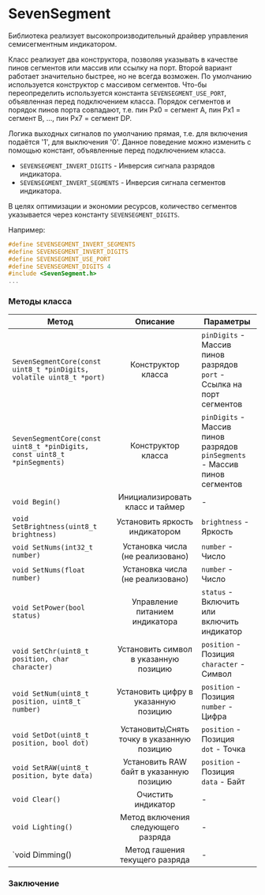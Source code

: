 # SevenSegment
Библиотека реализует высокопроизводительный драйвер управления семисегментным индикатором.

Класс реализует два конструктора, позволяя указывать в качестве пинов сегментов или массив или ссылку на порт. Второй вариант работает значительно быстрее, но не всегда возможен.
По умолчанию используется конструктор с массивом сегментов. Что-бы переопределить используется константа `SEVENSEGMENT_USE_PORT`, объявленная перед подключением класса.
Порядок сегментов и порядок пинов порта совпадают, т.е. пин Px0 = сегмент А, пин Px1 = сегмент B, ..., пин Px7 = сегмент DP.

Логика выходных сигналов по умолчанию прямая, т.е. для включения подаётся '1', для выключения '0'. Данное поведение можно изменить с помощью констант, объявленные перед подключением класса.
* `SEVENSEGMENT_INVERT_DIGITS` - Инверсия сигнала разрядов индикатора.
* `SEVENSEGMENT_INVERT_SEGMENTS` - Инверсия сигнала сегментов индикатора.

В целях оптимизации и экономии ресурсов, количество сегментов указывается через константу `SEVENSEGMENT_DIGITS`.

Например:
```c
#define SEVENSEGMENT_INVERT_SEGMENTS
#define SEVENSEGMENT_INVERT_DIGITS
#define SEVENSEGMENT_USE_PORT
#define SEVENSEGMENT_DIGITS	4
#include <SevenSegment.h>
...
```



### Методы класса

| Метод | Описание | Параметры |
| --- | :---: | --- |
| `SevenSegmentCore(const uint8_t *pinDigits, volatile uint8_t *port)` | Конструктор класса | `pinDigits` - Массив пинов разрядов<br>`port` - Ссылка на порт сегментов |
| `SevenSegmentCore(const uint8_t *pinDigits, const uint8_t *pinSegments)` | Конструктор класса | `pinDigits` - Массив пинов разрядов<br>`pinSegments` - Массив пинов сегментов |
| `void Begin()` | Инициализировать класс и таймер | - |
| `void SetBrightness(uint8_t brightness)` | Установить яркость индикатором | `brightness` - Яркость |
| `void SetNums(int32_t number)` | Установка числа (не реализовано) | `number` - Число |
| `void SetNums(float number)` | Установка числа (не реализовано) | `number` - Число |
| `void SetPower(bool status)` | Управление питанием индикатора | `status` - Включить или включить индикатор |
| `void SetChr(uint8_t position, char character)` | Установить символ в указанную позицию | `position` - Позиция<br>`character` - Символ |
| `void SetNum(uint8_t position, uint8_t number)` | Установить цифру в указанную позицию | `position` - Позиция<br>`number` - Цифра |
| `void SetDot(uint8_t position, bool dot)` | Установить\Снять точку в указанную позицию | `position` - Позиция<br>`dot` - Точка |
| `void SetRAW(uint8_t position, byte data)` | Установить RAW байт в указанную позицию | `position` - Позиция<br>`data` - Байт |
| `void Clear()` | Очистить индикатор | - |
| `void Lighting()` | Метод включения следующего разряда | - |
| `void Dimming() | Метод гашения текущего разряда | - |



### Заключение
